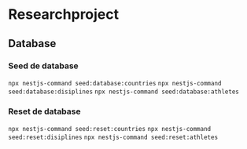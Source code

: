 # Researchproject 
## Database
### Seed de database
```npx nestjs-command seed:database:countries```
```npx nestjs-command seed:database:disiplines```
```npx nestjs-command seed:database:athletes```
### Reset de database
```npx nestjs-command seed:reset:countries```
```npx nestjs-command seed:reset:disiplines```
```npx nestjs-command seed:reset:athletes```
